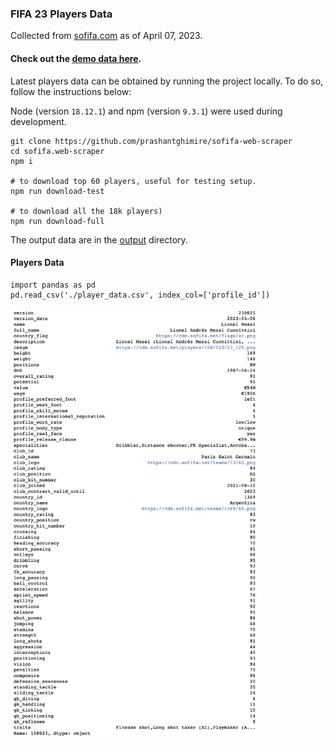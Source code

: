 ### FIFA 23 Players Data

Collected from [sofifa.com](https://sofifa.com) as of April 07, 2023.
#### Check out the [demo data here](./output/player_data_test.csv).

Latest players data can be obtained by running the project locally.
To do so, follow the instructions below:

Node (version `18.12.1`) and npm (version `9.3.1`) were used during development.

```
git clone https://github.com/prashantghimire/sofifa-web-scraper
cd sofifa.web-scraper
npm i

# to download top 60 players, useful for testing setup.
npm run download-test

# to download all the 18k players)
npm run download-full
```

The output data are in the [output](./output) directory.

#### Players Data

```
import pandas as pd
pd.read_csv('./player_data.csv', index_col=['profile_id'])
```

<img src="images/player_data.png" width="400px" alt="Basic"/>
